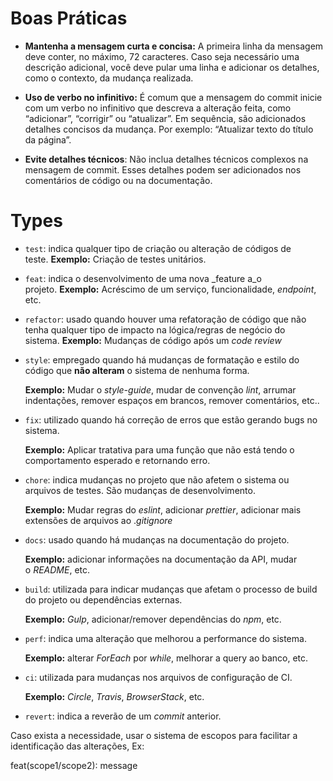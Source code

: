 # Boas Práticas

- **Mantenha a mensagem curta e concisa:** A primeira linha da mensagem deve conter, no máximo, 72 caracteres. Caso seja necessário uma descrição adicional, você deve pular uma linha e adicionar os detalhes, como o contexto, da mudança realizada.

- **Uso de verbo no infinitivo:** É comum que a mensagem do commit inicie com um verbo no infinitivo que descreva a alteração feita, como “adicionar”, “corrigir” ou “atualizar”. Em sequência, são adicionados detalhes concisos da mudança. Por exemplo: “Atualizar texto do título da página”.

- **Evite detalhes técnicos**: Não inclua detalhes técnicos complexos na mensagem de commit. Esses detalhes podem ser adicionados nos comentários de código ou na documentação.

# Types

- `test`: indica qualquer tipo de criação ou alteração de códigos de teste. **Exemplo:** Criação de testes unitários.

- `feat`: indica o desenvolvimento de uma nova _feature a_o projeto. **Exemplo:** Acréscimo de um serviço, funcionalidade, _endpoint_, etc.

- `refactor`: usado quando houver uma refatoração de código que não tenha qualquer tipo de impacto na lógica/regras de negócio do sistema. **Exemplo:** Mudanças de código após um _code review_

- `style`: empregado quando há mudanças de formatação e estilo do código que **não alteram** o sistema de nenhuma forma.  

    **Exemplo:** Mudar o _style-guide_, mudar de convenção _lint_, arrumar indentações, remover espaços em brancos, remover comentários, etc..

- `fix`: utilizado quando há correção de erros que estão gerando bugs no sistema.  

    **Exemplo:** Aplicar tratativa para uma função que não está tendo o comportamento esperado e retornando erro.

- `chore`: indica mudanças no projeto que não afetem o sistema ou arquivos de testes. São mudanças de desenvolvimento.  

    **Exemplo:** Mudar regras do _eslint_, adicionar _prettier_, adicionar mais extensões de arquivos ao ._gitignore_

- `docs`: usado quando há mudanças na documentação do projeto.  

    **Exemplo:** adicionar informações na documentação da API, mudar o _README_, etc.

- `build`: utilizada para indicar mudanças que afetam o processo de build do projeto ou dependências externas.  

    **Exemplo:** _Gulp_, adicionar/remover dependências do _npm_, etc.

- `perf`: indica uma alteração que melhorou a performance do sistema.  

    **Exemplo:** alterar _ForEach_ por _while_, melhorar a query ao banco, etc.

- `ci`: utilizada para mudanças nos arquivos de configuração de CI.  

    **Exemplo:** _Circle_, _Travis_, _BrowserStack_, etc.

- `revert`: indica a reverão de um _commit_ anterior.

Caso exista a necessidade, usar o sistema de escopos para facilitar a identificação das alterações, Ex: 

feat(scope1/scope2): message
